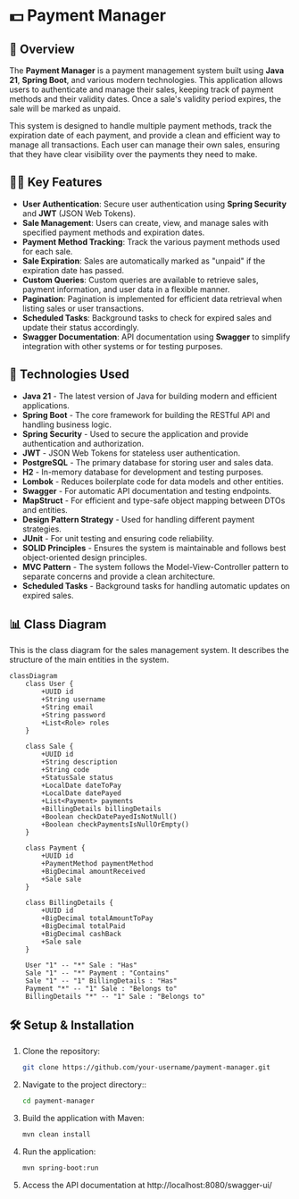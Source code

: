 # 💵 Payment Manager

## 🔭 Overview

The **Payment Manager** is a payment management system built using **Java 21**, **Spring Boot**, and various modern technologies. This application allows users to authenticate and manage their sales, keeping track of payment methods and their validity dates. Once a sale's validity period expires, the sale will be marked as unpaid. 

This system is designed to handle multiple payment methods, track the expiration date of each payment, and provide a clean and efficient way to manage all transactions. Each user can manage their own sales, ensuring that they have clear visibility over the payments they need to make.

## 👩‍💻 Key Features

- **User Authentication**: Secure user authentication using **Spring Security** and **JWT** (JSON Web Tokens).
- **Sale Management**: Users can create, view, and manage sales with specified payment methods and expiration dates.
- **Payment Method Tracking**: Track the various payment methods used for each sale.
- **Sale Expiration**: Sales are automatically marked as "unpaid" if the expiration date has passed.
- **Custom Queries**: Custom queries are available to retrieve sales, payment information, and user data in a flexible manner.
- **Pagination**: Pagination is implemented for efficient data retrieval when listing sales or user transactions.
- **Scheduled Tasks**: Background tasks to check for expired sales and update their status accordingly.
- **Swagger Documentation**: API documentation using **Swagger** to simplify integration with other systems or for testing purposes.

## 👜 Technologies Used

- **Java 21** - The latest version of Java for building modern and efficient applications.
- **Spring Boot** - The core framework for building the RESTful API and handling business logic.
- **Spring Security** - Used to secure the application and provide authentication and authorization.
- **JWT** - JSON Web Tokens for stateless user authentication.
- **PostgreSQL** - The primary database for storing user and sales data.
- **H2** - In-memory database for development and testing purposes.
- **Lombok** - Reduces boilerplate code for data models and other entities.
- **Swagger** - For automatic API documentation and testing endpoints.
- **MapStruct** - For efficient and type-safe object mapping between DTOs and entities.
- **Design Pattern Strategy** - Used for handling different payment strategies.
- **JUnit** - For unit testing and ensuring code reliability.
- **SOLID Principles** - Ensures the system is maintainable and follows best object-oriented design principles.
- **MVC Pattern** - The system follows the Model-View-Controller pattern to separate concerns and provide a clean architecture.
- **Scheduled Tasks** - Background tasks for handling automatic updates on expired sales.

## 📊 Class Diagram

This is the class diagram for the sales management system. It describes the structure of the main entities in the system.

```mermaid
classDiagram
    class User {
        +UUID id
        +String username
        +String email
        +String password
        +List<Role> roles
    }

    class Sale {
        +UUID id
        +String description
        +String code
        +StatusSale status
        +LocalDate dateToPay
        +LocalDate datePayed
        +List<Payment> payments
        +BillingDetails billingDetails
        +Boolean checkDatePayedIsNotNull()
        +Boolean checkPaymentsIsNullOrEmpty()
    }

    class Payment {
        +UUID id
        +PaymentMethod paymentMethod
        +BigDecimal amountReceived
        +Sale sale
    }

    class BillingDetails {
        +UUID id
        +BigDecimal totalAmountToPay
        +BigDecimal totalPaid
        +BigDecimal cashBack
        +Sale sale
    }

    User "1" -- "*" Sale : "Has"
    Sale "1" -- "*" Payment : "Contains"
    Sale "1" -- "1" BillingDetails : "Has"
    Payment "*" -- "1" Sale : "Belongs to"
    BillingDetails "*" -- "1" Sale : "Belongs to"
  ````````

## 🛠️ Setup & Installation

1. Clone the repository:

   ```bash
   git clone https://github.com/your-username/payment-manager.git

2. Navigate to the project directory::

   ```bash
   cd payment-manager

3. Build the application with Maven:

   ```bash
   mvn clean install

4. Run the application:

   ```bash
   mvn spring-boot:run

5. Access the API documentation at http://localhost:8080/swagger-ui/
